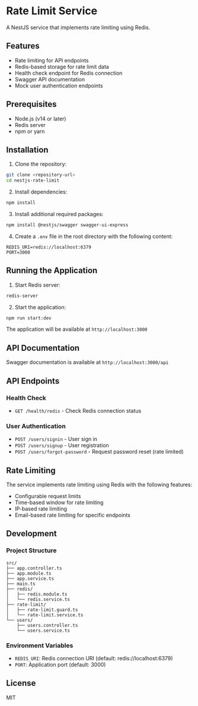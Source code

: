 # Rate Limit Service

A NestJS service that implements rate limiting using Redis.

## Features

- Rate limiting for API endpoints
- Redis-based storage for rate limit data
- Health check endpoint for Redis connection
- Swagger API documentation
- Mock user authentication endpoints

## Prerequisites

- Node.js (v14 or later)
- Redis server
- npm or yarn

## Installation

1. Clone the repository:
```bash
git clone <repository-url>
cd nestjs-rate-limit
```

2. Install dependencies:
```bash
npm install
```

3. Install additional required packages:
```bash
npm install @nestjs/swagger swagger-ui-express
```

4. Create a `.env` file in the root directory with the following content:
```
REDIS_URI=redis://localhost:6379
PORT=3000
```

## Running the Application

1. Start Redis server:
```bash
redis-server
```

2. Start the application:
```bash
npm run start:dev
```

The application will be available at `http://localhost:3000`

## API Documentation

Swagger documentation is available at `http://localhost:3000/api`

## API Endpoints

### Health Check
- `GET /health/redis` - Check Redis connection status

### User Authentication
- `POST /users/signin` - User sign in
- `POST /users/signup` - User registration
- `POST /users/forgot-password` - Request password reset (rate limited)

## Rate Limiting

The service implements rate limiting using Redis with the following features:
- Configurable request limits
- Time-based window for rate limiting
- IP-based rate limiting
- Email-based rate limiting for specific endpoints

## Development

### Project Structure
```
src/
├── app.controller.ts
├── app.module.ts
├── app.service.ts
├── main.ts
├── redis/
│   ├── redis.module.ts
│   └── redis.service.ts
├── rate-limit/
│   ├── rate-limit.guard.ts
│   └── rate-limit.service.ts
└── users/
    ├── users.controller.ts
    └── users.service.ts
```

### Environment Variables
- `REDIS_URI`: Redis connection URI (default: redis://localhost:6379)
- `PORT`: Application port (default: 3000)

## License

MIT
